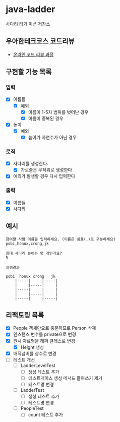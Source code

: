 # java-ladder

사다리 타기 미션 저장소

## 우아한테크코스 코드리뷰

- [온라인 코드 리뷰 과정](https://github.com/woowacourse/woowacourse-docs/blob/master/maincourse/README.md)

## 구현할 기능 목록

### 입력

- [X] 이름들
    - [X] 예외
        - [X] 이름이 1-5자 범위를 벗어난 경우
        - [X] 이름이 중복된 경우
- [X] 높이
    - [X] 예외
        - [X] 높이가 자연수가 아닌 경우

### 로직

- [X] 사다리를 생성한다.
    - [X] 가로줄은 무작위로 생성한다
- [X] 예외가 발생할 경우 다시 입력한다

### 출력

- [X] 이름들
- [X] 사다리

## 예시

```
참여할 사람 이름을 입력하세요. (이름은 쉼표(,)로 구분하세요)
pobi,honux,crong,jk

최대 사다리 높이는 몇 개인가요?
5

실행결과

pobi  honux crong   jk
    |-----|     |-----|
    |     |-----|     |
    |-----|     |     |
    |     |-----|     |
    |-----|     |-----|

```

## 리팩토링 목록

- [X] People 객체만으로 충분하므로 Person 삭제
- [X] 인스턴스 변수를 private으로 변경
- [X] 원시 자료형을 래퍼 클래스로 변경
  - [X] Height 생성
- [X] 매직넘버를 상수로 변경
- [ ] 테스트 개선
  - [ ] LadderLevelTest
    - [ ] 생성 테스트 추가
    - [ ] 테스트케이스 생성 메서드 들여쓰기 제거
    - [ ] 테스트명 변경
  - [ ] LadderTest
    - [ ] 생성 테스트 추가
    - [ ] 테스트명 변경
  - [ ] PeopleTest
    - [ ] count 테스트 추가